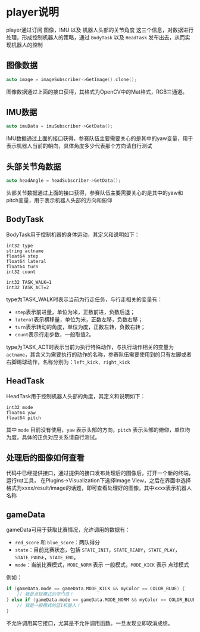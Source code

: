 # player说明
player通过订阅 图像，IMU 以及 机器人头部的关节角度 这三个信息，对数据进行处理，形成控制机器人的策略，通过 `BodyTask` 以及 `HeadTask` 发布出去，从而实现机器人的控制
## 图像数据
```cpp
auto image = imageSubscriber->GetImage().clone();
```
图像数据通过上面的接口获得，其格式为OpenCV中的Mat格式，RGB三通道。

## IMU数据
```cpp
auto imuData = imuSubscriber->GetData();
```
IMU数据通过上面的接口获得，参赛队伍主要需要关心的是其中的yaw变量，用于表示机器人当前的朝向，具体角度多少代表那个方向请自行测试

## 头部关节角数据
```cpp
auto headAngle = headSubscriber->GetData();
```
头部关节数据通过上面的接口获得，参赛队伍主要需要关心的是其中的yaw和pitch变量，用于表示机器人头部的方向和俯仰

## BodyTask
BodyTask用于控制机器的身体运动，其定义和说明如下：
```
int32 type
string actname
float64 step
float64 lateral
float64 turn
int32 count

int32 TASK_WALK=1
int32 TASK_ACT=2
```
type为TASK_WALK时表示当前为行走任务，与行走相关的变量有：
- `step`表示前进量，单位为米，正数前进，负数后退；
- `lateral`表示横移量，单位为米，正数左移，负数右移；
- `turn`表示转动的角度，单位为度，正数左转，负数右转；
- `count`表示行走步数，一般取值2。

type为TASK_ACT时表示当前为执行特殊动作，与执行动作相关的变量为`actname`，其含义为需要执行的动作的名称，参赛队伍需要使用到的只有左脚或者右脚踢球动作，名称分别为：`left_kick, right_kick`

## HeadTask
HeadTask用于控制机器人头部的角度，其定义和说明如下：
```
int32 mode
float64 yaw
float64 pitch
```
其中 `mode` 目前没有使用，`yaw` 表示头部的方向，`pitch` 表示头部的俯仰，单位均为度，具体的正负对应关系请自行测试。

## 处理后的图像如何查看
代码中已经提供接口，通过提供的接口发布处理后的图像后，打开一个新的终端，运行rqt工具， 在Plugins->Visualization下选择Image View，之后在界面中选择格式为xxxx/result/image的话题，即可查看处理好的图像，其中xxxx表示机器人名称

## gameData

gameData可用于获取比赛情况，允许调用的数据有：
- `red_score` 和 `blue_score`：两队得分
- `state`：目前比赛状态，包括 `STATE_INIT`，`STATE_READY`，`STATE_PLAY`，`STATE_PAUSE`，`STATE_END`。
- `mode`：当前比赛模式，`MODE_NORM` 表示 一般模式，`MODE_KICK` 表示 点球模式

例如：
```cpp
if (gameData.mode == gameData.MODE_KICK && myColor == COLOR_BLUE) {
    // 我是点球模式的守门员！
} else if (gameData.mode == gameData.MODE_NORM && myColor == COLOR_BLUE && myId == 1) {
    // 我是一般模式的蓝1机器人！
}
```

不允许调用其它接口，尤其是不允许调用函数。一旦发现立即取消成绩。